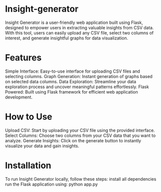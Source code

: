 # Insight-generator
Insight Generator is a user-friendly web application built using Flask, designed to empower users in extracting valuable insights from CSV data. With this tool, users can easily upload any CSV file, select two columns of interest, and generate insightful graphs for data visualization.
#	Features
Simple Interface: Easy-to-use interface for uploading CSV files and selecting columns. 
Graph Generation: Instant generation of graphs based on selected data columns. 
Data Exploration: Streamline your data exploration process and uncover meaningful patterns effortlessly. 
Flask Powered: Built using Flask framework for efficient web application development. 
#	How to Use
Upload CSV: Start by uploading your CSV file using the provided interface. 
Select Columns: Choose two columns from your CSV data that you want to analyze. 
Generate Insights: Click on the generate button to instantly visualize your data and gain insights. 
#	Installation
To run Insight Generator locally, follow these steps: 
install all dependencies 
run the Flask application using: python app.py 
